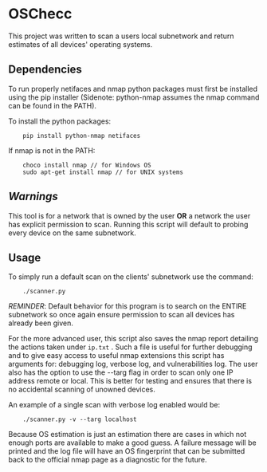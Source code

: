 # OSChecc

This project was written to scan a  users local subnetwork and return estimates of all devices' operating systems.

## Dependencies

To run properly netifaces and nmap python packages must first be installed using the pip installer (Sidenote: python-nmap assumes the nmap command can be found in the PATH).

To install the python packages:

```
    pip install python-nmap netifaces
```

If nmap is not in the PATH:

```
    choco install nmap // for Windows OS
    sudo apt-get install nmap // for UNIX systems
```

## _Warnings_

This tool is for a network that is owned by the user **OR** a network the user has explicit permission to scan. Running this script will default to probing every device on the same subnetwork.

## Usage

To simply run a default scan on the clients' subnetwork use the command:
```
    ./scanner.py
```
_REMINDER_: Default behavior for this program is to search on the ENTIRE subnetwork so once again ensure permission to scan all devices has already been given.

For the more advanced user, this script also saves the nmap report detailing the actions taken under ```ip.txt``` . Such a file is useful for further debugging and to give easy access to useful nmap extensions this script has arguments for: debugging log, verbose log, and vulnerabilities log.
The user also has the option to use the --targ flag in order to scan only one IP address remote or local. This is better for testing and ensures that there is no accidental scanning of unowned devices.

An example of a single scan with verbose log enabled would be:

```
    ./scanner.py -v --targ localhost
```

Because OS estimation is just an estimation there are cases in which not enough ports are available to make a good guess. A failure message will be printed and the log file will have an OS fingerprint that can be submitted back to the official nmap page as a diagnostic for the future.